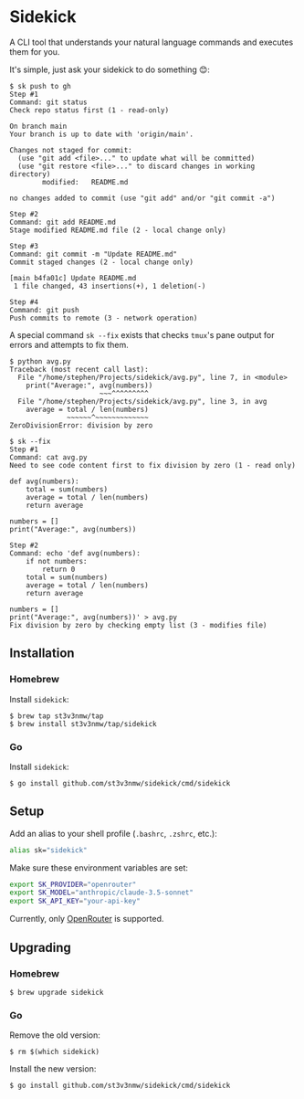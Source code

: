 # Sidekick

A CLI tool that understands your natural language commands and executes them for you.

It's simple, just ask your sidekick to do something 😊:

```console
$ sk push to gh
Step #1
Command: git status
Check repo status first (1 - read-only)

On branch main
Your branch is up to date with 'origin/main'.

Changes not staged for commit:
  (use "git add <file>..." to update what will be committed)
  (use "git restore <file>..." to discard changes in working directory)
        modified:   README.md

no changes added to commit (use "git add" and/or "git commit -a")

Step #2
Command: git add README.md
Stage modified README.md file (2 - local change only)

Step #3
Command: git commit -m "Update README.md"
Commit staged changes (2 - local change only)

[main b4fa01c] Update README.md
 1 file changed, 43 insertions(+), 1 deletion(-)

Step #4
Command: git push
Push commits to remote (3 - network operation)
```

A special command `sk --fix` exists that checks `tmux`'s pane output for errors and attempts to fix them.

```console
$ python avg.py
Traceback (most recent call last):
  File "/home/stephen/Projects/sidekick/avg.py", line 7, in <module>
    print("Average:", avg(numbers))
                      ~~~^^^^^^^^^
  File "/home/stephen/Projects/sidekick/avg.py", line 3, in avg
    average = total / len(numbers)
              ~~~~~~^~~~~~~~~~~~~~
ZeroDivisionError: division by zero

$ sk --fix
Step #1
Command: cat avg.py
Need to see code content first to fix division by zero (1 - read only)

def avg(numbers):
    total = sum(numbers)
    average = total / len(numbers)
    return average

numbers = []
print("Average:", avg(numbers))

Step #2
Command: echo 'def avg(numbers):
    if not numbers:
        return 0
    total = sum(numbers)
    average = total / len(numbers)
    return average

numbers = []
print("Average:", avg(numbers))' > avg.py
Fix division by zero by checking empty list (3 - modifies file)
```

## Installation

### Homebrew

Install `sidekick`:

```console
$ brew tap st3v3nmw/tap
$ brew install st3v3nmw/tap/sidekick
```

### Go

Install `sidekick`:

```console
$ go install github.com/st3v3nmw/sidekick/cmd/sidekick
```

## Setup

Add an alias to your shell profile (`.bashrc`, `.zshrc`, etc.):

```bash
alias sk="sidekick"
```

Make sure these environment variables are set:

```bash
export SK_PROVIDER="openrouter"
export SK_MODEL="anthropic/claude-3.5-sonnet"
export SK_API_KEY="your-api-key"
```

Currently, only [OpenRouter](https://openrouter.ai/) is supported.

## Upgrading

### Homebrew

```console
$ brew upgrade sidekick
```

### Go

Remove the old version:

```console
$ rm $(which sidekick)
```

Install the new version:

```console
$ go install github.com/st3v3nmw/sidekick/cmd/sidekick
```
